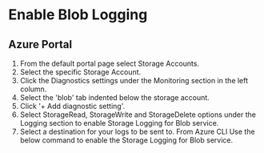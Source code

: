 # Enable Blob Logging

## Azure Portal

1. From the default portal page select Storage Accounts.
2. Select the specific Storage Account.
3. Click the Diagnostics settings under the Monitoring section in the left column.
4. Select the 'blob' tab indented below the storage account.
5. Click '+ Add diagnostic setting'.
6. Select StorageRead, StorageWrite and StorageDelete options under the Logging section to enable Storage Logging for Blob service.
7. Select a destination for your logs to be sent to. From Azure CLI Use the below command to enable the Storage Logging for Blob service.&#x20;

##
